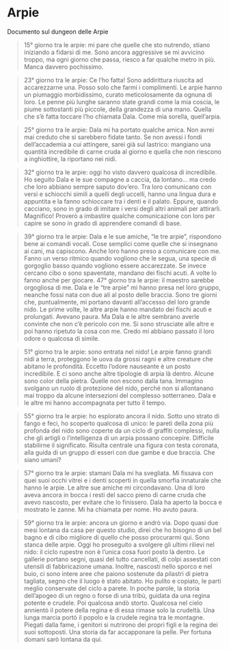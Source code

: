 # Arpie

Documento sul dungeon delle Arpie

> 15° giorno tra le arpie: mi pare che quelle che sto nutrendo, stiano iniziando a fidarsi di me. Sono ancora aggressive se mi avvicino troppo, ma ogni giorno che passa, riesco a far qualche metro in più. Manca davvero pochissimo.

> 23° giorno tra le arpie: Ce l’ho fatta! Sono addirittura riuscita ad accarezzarne una. Posso solo che farmi i complimenti. Le arpie hanno un piumaggio morbidissimo, curato meticolosamente da ognuna di loro. Le penne più lunghe saranno state grandi come la mia coscia, le piume sottostanti più piccole, della grandezza di una mano. Quella che s’è fatta toccare l’ho chiamata Dala. Come mia sorella, quell’arpia.

> 25° giorno tra le arpie: Dala mi ha portato qualche amica. Non avrei mai creduto che si sarebbero fidate tanto. Se non avessi i fondi dell’accademia a cui attingere, sarei già sul lastrico: mangiano una quantità incredibile di carne cruda al giorno e quella che non riescono a inghiottire, la riportano nei nidi.

> 32° giorno tra le arpie: oggi ho visto davvero qualcosa di incredibile. Ho seguito Dala e le sue compagne a caccia, da lontano… ma credo che loro abbiano sempre saputo dov’ero. Tra loro comunicano con versi e schiocchi simili a quelli degli uccelli, hanno una lingua dura e appuntita e la fanno schioccare tra i denti e il palato. Eppure, quando cacciano, sono in grado di imitare i versi degli altri animali per attirarli. Magnifico! Proverò a imbastire qualche comunicazione con loro per capire se sono in grado di apprendere comandi di base.

> 39° giorno tra le arpie: Dala e le sue amiche, “le tre arpie”, rispondono bene ai comandi vocali. Cose semplici come quelle che si insegnano ai cani, ma capiscono. Anche loro hanno preso a comunicare con me. Fanno un verso ritmico quando vogliono che le segua, una specie di gorgoglio basso quando vogliono essere accarezzate. Se invece cercano cibo o sono spaventate, mandano dei fischi acuti. A volte lo fanno anche per giocare.
47° giorno tra le arpie: il maestro sarebbe orgogliosa di me. Dala e le “tre arpie” mi hanno presa nel loro gruppo, neanche fossi nata con due ali al posto delle braccia. Sono tre giorni che, puntualmente, mi portano davanti all’accesso del loro grande nido. Le prime volte, le altre arpie hanno mandato dei fischi acuti e prolungati. Avevano paura. Ma Dala e le altre sembrano averle convinte che non c’è pericolo con me. Si sono strusciate alle altre e poi hanno ripetuto la cosa con me. Credo mi abbiano passato il loro odore o qualcosa di simile.

> 51° giorno tra le arpie: sono entrata nel nido! Le arpie fanno grandi nidi a terra, proteggono le uova da grossi ragni e altre creature che abitano le profondità. Eccetto l’odore nauseante è un posto incredibile. E ci sono anche altre tipologie di arpia là dentro. Alcune sono color della pietra. Quelle non escono dalla tana. Immagino svolgano un ruolo di protezione del nido, perché non si allontanano mai troppo da alcune intersezioni del complesso sotterraneo. Dala e le altre mi hanno accompagnata per tutto il tempo.

> 55° giorno tra le arpie: ho esplorato ancora il nido. Sotto uno strato di fango e feci, ho scoperto qualcosa di unico: le pareti della zona più profonda del nido sono coperte da un ciclo di graffiti complessi, nulla che gli artigli o l’intelligenza di un arpia possano concepire. Difficile stabilirne il significato. Risulta centrale una figura con testa coronata, alla guida di un gruppo di esseri con due gambe e due braccia. Che siano umani?

> 57° giorno tra le arpie: stamani Dala mi ha svegliata. Mi fissava con quei suoi occhi vitrei e i denti scoperti in quella smorfia innaturale che hanno le arpie. Le altre sue amiche mi circondavano. Una di loro aveva ancora in bocca i resti del sacco pieno di carne cruda che avevo nascosto, per evitare che lo finissero. Dala ha aperto la bocca e mostrato le zanne. Mi ha chiamata per nome. Ho avuto paura.

> 59° giorno tra le arpie: ancora un giorno e andrò via. Dopo quasi due mesi lontana da casa per questo studio, direi che ho bisogno di un bel bagno e di cibo migliore di quello che posso procurarmi qui. Sono stanca delle arpie. Oggi ho proseguito a svolgere gli ultimi rilievi nel nido: il ciclo rupestre non è l’unica cosa fuori posto là dentro. Le gallerie portano segni, quasi del tutto cancellati, di colpi assestati con utensili di fabbricazione umana. Inoltre, nascosti nello sporco e nel buio, ci sono intere aree che paiono sostenute da pilastri di pietra tagliata, segno che il luogo è stato abitato. Ho pulito e copiato, le parti meglio conservate del ciclo a parete. In poche parole, la storia dell’apogeo di un regno o forse di una tribù, guidata da una regina potente e crudele. Poi qualcosa andò storto. Qualcosa nel cielo annientò il potere della regina e di essa rimase solo la crudeltà. Una lunga marcia portò il popolo e la crudele regina tra le montagne. Piegati dalla fame, i genitori si nutrirono dei propri figli e la regina dei suoi sottoposti. Una storia da far accapponare la pelle. Per fortuna domani sarò lontana da qui.
